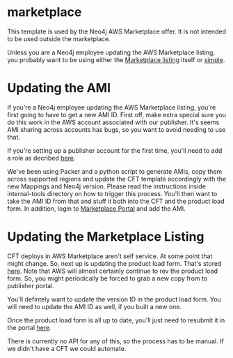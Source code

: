 # marketplace
This template is used by the Neo4j AWS Marketplace offer. It is not intended to be used outside the marketplace. 

Unless you are a Neo4j employee updating the AWS Marketplace listing, you probably want to be using either the [Marketplace listing](https://aws.amazon.com/marketplace/pp/prodview-akmzjikgawgn4) itself or [simple](../simple).

# Updating the AMI
If you're a Neo4j employee updating the AWS Marketplace listing, you're first going to have to get a new AMI ID.  First off, make extra special sure you do this work in the AWS account associated with our publisher.  It's seems AMI sharing across accounts has bugs, so you want to avoid needing to use that. 

If you're setting up a publisher account for the first time, you'll need to add a role as decribed [here](https://docs.aws.amazon.com/marketplace/latest/userguide/ami-single-ami-products.html#single-ami-marketplace-ami-access).

We've been using Packer and a python script to generate AMIs, copy them across supported regions and update the CFT template accordingly with the new Mappings and Neo4j version. Please read the instructions inside internal-tools directory on how to trigger this process. 
You'll then want to take the AMI ID from that and stuff it both into the CFT and the product load form.  In addition, login to [Marketplace Portal](https://aws.amazon.com/marketplace/management/manage-products/?#/share) and add the AMI.

# Updating the Marketplace Listing
CFT deploys in AWS Marketplace aren't self service.  At some point that might change.  So, next up is updating the product load form.  That's stored [here](https://docs.google.com/spreadsheets/d/1Nmpw3etZX7xj6nQgS5w3K2B-i0gJevdQ/edit?usp=sharing&ouid=115505246243451814800&rtpof=true&sd=true).  Note that AWS will almost certainly continue to rev the product load form.  So, you might periodically be forced to grab a new copy from to publisher portal.

You'll defintely want to update the version ID in the product load form.  You will need to update the AMI ID as well, if you built a new one.

Once the product load form is all up to date, you'll just need to resubmit it in the portal [here](https://aws.amazon.com/marketplace/management/offers).

There is currently no API for any of this, so the process has to be manual.  If we didn't have a CFT we could automate.